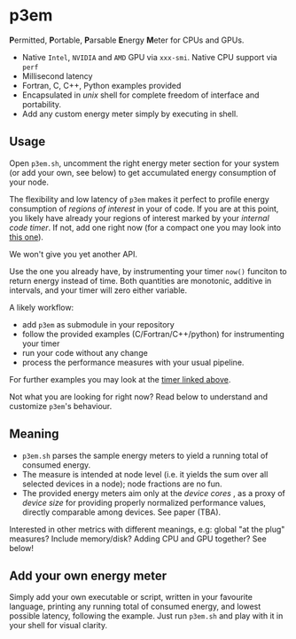 # p3em

**P**ermitted, **P**ortable, **P**arsable **E**nergy **M**eter for CPUs and GPUs. 
- Native `Intel`, `NVIDIA` and `AMD` GPU via `xxx-smi`. Native CPU support via `perf`
- Millisecond latency
- Fortran, C, C++, Python examples provided
- Encapsulated in *unix* shell for complete freedom of interface and portability.
- Add any custom energy meter simply by executing in shell.

## Usage  
Open `p3em.sh`, uncomment the right energy meter section for your system (or add your own, see below) to get accumulated energy consumption of your node.

The flexibility and low latency of `p3em` makes it perfect to profile energy consumption of _regions of interest_ in your of code.
If you are at this point, you likely have already your regions of interest marked by your _internal code timer_. If not, add one right now 
(for a compact one you may look into [this one](https://github.com/svtcli/tmr)). 

We won't give you yet another API. 

Use the one you already have, by instrumenting your timer `now()` funciton 
to return energy instead of time. 
Both quantities are monotonic, additive in intervals, and 
your timer will zero either variable. 

A likely workflow: 
- add `p3em` as submodule in your repository
- follow the provided examples (C/Fortran/C++/python) for instrumenting your timer 
- run your code without any change
- process the performance measures with your usual pipeline.

For further examples you may look at the [timer linked above](https://github.com/svtcli/tmr/).

Not what you are looking for right now? Read below to understand and customize `p3em`'s behaviour.

## Meaning
- `p3em.sh` parses the sample energy meters to yield a running total of consumed energy.
- The measure is intended at node level (i.e. it yields the sum over all selected devices in a node); node fractions are no fun.
- The provided energy meters aim only at the _device cores_ , as a proxy of _device size_
 for providing properly normalized performance values, directly comparable among devices. See paper (TBA).

Interested in other metrics with different meanings, e.g: global "at the plug"
measures? Include memory/disk? Adding CPU and GPU together? See below!

## Add your own energy meter
Simply add your own executable or script, written in your favourite language, printing any running total 
of consumed energy, and lowest possible latency, following the example. 
Just run `p3em.sh` and play with it in your shell for visual clarity.
